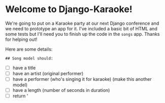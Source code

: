# Welcome to Django-Karaoke!

We're going to put on a Karaoke party at our next Django conference and we need to prototype an app for it. I've included a basic bit of HTML and some tests but I'll need you to finish up the code in the `songs` app. Thanks for helping out!

Here are some details:

`## Song model should:`
* [ ] have a title
* [ ] have an artist (original performer)
* [ ] have a performer (who's singing it for karaoke) (make this another model)
* [ ] have a length (number of seconds in duration)
* [ ] return '<title> by <artist>' when turned into a string
  
`## Performer model should:`
- [ ] have a name
- [ ] return the name when turned into a string
  
`## Views:`
- [ ] list view, all of the songs
- [ ] detail view, a particular song
    * tell who's performing it
- [ ] performer view, a particular performer
    * list all of their songs
    
Feel free to add other features, too, if you want. Like maybe the minutes:seconds version of how long the song is?

You can check out the tests in songs/tests.py and run them with `python manage.py tests`.

Good luck!

<span style="background-color: #FFFF00">Marked text</span>
